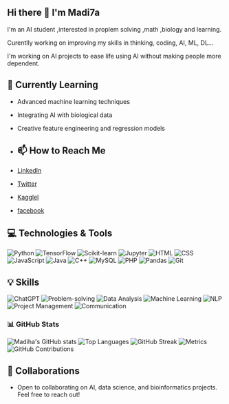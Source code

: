 ## Hi there 👋 I'm Madi7a 
I'm an AI student ,interested in proplem solving ,math ,biology and learning.

Curentlly working on improving my skills in thinking, coding, AI, ML, DL...

 I'm working on AI projects to ease life using AI without making people more dependent.

 ## 🌱 Currently Learning
- Advanced machine learning techniques
- Integrating AI with biological data
- Creative feature engineering and regression models

- ## 📫 How to Reach Me
- [LinkedIn](https://www.linkedin.com/in/madihasaeid)
- [Twitter](https://x.com/madiha80118057)
- [Kagglel](https:/www.kaggle.com/madihasaeidfarouq)
- [facebook](https://www.facebook.com/madihasaeid1712) 


## 💻 Technologies & Tools
![Python](https://img.shields.io/badge/Python-3776AB?style=flat&logo=python&logoColor=white)
![TensorFlow](https://img.shields.io/badge/TensorFlow-FF6F00?style=flat&logo=tensorflow&logoColor=white)
![Scikit-learn](https://img.shields.io/badge/Scikit--learn-F7931E?style=flat&logo=scikit-learn&logoColor=white)
![Jupyter](https://img.shields.io/badge/Jupyter-F37626?style=flat&logo=jupyter&logoColor=white)
![HTML](https://img.shields.io/badge/HTML-E34F26?style=flat&logo=html5&logoColor=white)
![CSS](https://img.shields.io/badge/CSS-1572B6?style=flat&logo=css3&logoColor=white)
![JavaScript](https://img.shields.io/badge/JavaScript-F7DF1E?style=flat&logo=javascript&logoColor=black)
![Java](https://img.shields.io/badge/Java-007396?style=flat&logo=java&logoColor=white)
![C++](https://img.shields.io/badge/C++-00599C?style=flat&logo=cplusplus&logoColor=white)
![MySQL](https://img.shields.io/badge/MySQL-4479A1?style=flat&logo=mysql&logoColor=white)
![PHP](https://img.shields.io/badge/PHP-777BB4?style=flat&logo=php&logoColor=white)
![Pandas](https://img.shields.io/badge/Pandas-150458?style=flat&logo=pandas&logoColor=white)
![Git](https://img.shields.io/badge/Git-F05032?style=flat&logo=git&logoColor=white)

## 💡 Skills
![ChatGPT](https://img.shields.io/badge/ChatGPT-00A3E0?style=flat&logo=openai&logoColor=white)
![Problem-solving](https://img.shields.io/badge/Problem--Solving-4D7A8C?style=flat&logo=brain&logoColor=white)
![Data Analysis](https://img.shields.io/badge/Data--Analysis-4B92DB?style=flat&logo=python&logoColor=white)
![Machine Learning](https://img.shields.io/badge/Machine--Learning-F7A85C?style=flat&logo=tensorflow&logoColor=white)
![NLP](https://img.shields.io/badge/NLP-3C3C3C?style=flat&logo=python&logoColor=white)
![Project Management](https://img.shields.io/badge/Project--Management-0C6C8A?style=flat&logo=trello&logoColor=white)
![Communication](https://img.shields.io/badge/Communication-1D4D7A?style=flat&logo=slack&logoColor=white)


### 📊 GitHub Stats
![Madiha's GitHub stats](https://github-readme-stats.vercel.app/api?username=madi7a&show_icons=true&count_private=true&hide_title=true&hide=prs&theme=dark)
![Top Languages](https://github-readme-stats.vercel.app/api/top-langs/?username=madi7a&layout=compact&theme=dark)
![GitHub Streak](https://github-readme-streak-stats.herokuapp.com/?user=madi7a&theme=dark)
![Metrics](https://metrics.lecoq.io/madi7a?template=classic&base.indepth=false&base.hireable=false&base.skip=false&languages=1&languages.ignored=html&languages.colors=github&languages.threshold=0%25&config.timezone=Asia%2FCairo)
![GitHub Contributions](https://activity-graph.herokuapp.com/graph?username=madi7a&theme=react-dark)

## 🤝 Collaborations
- Open to collaborating on AI, data science, and bioinformatics projects. Feel free to reach out!

